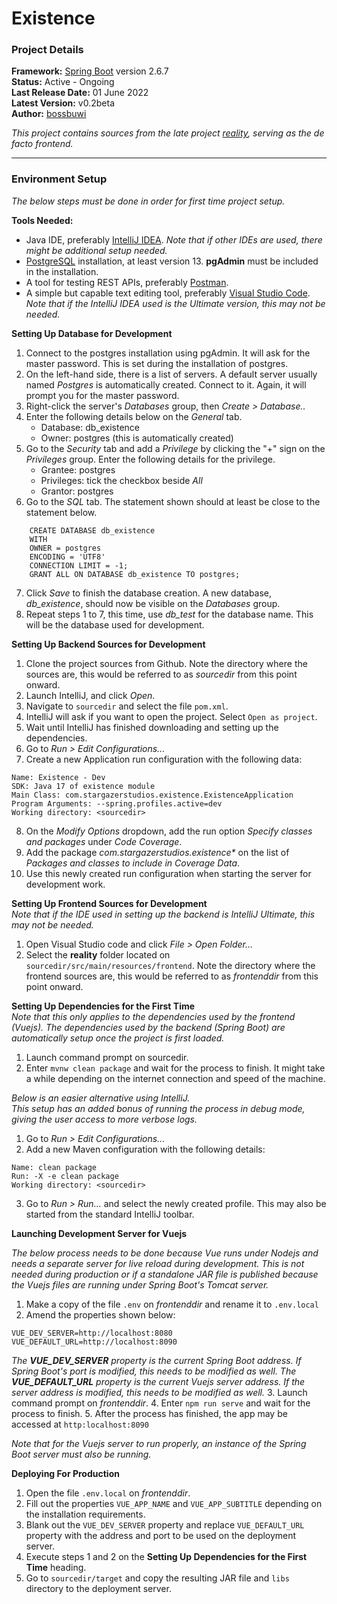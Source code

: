# Existence

### Project Details

**Framework:** [Spring Boot](https://spring.io/projects/spring-boot) version 2.6.7  
**Status:** Active - Ongoing  
**Last Release Date:** 01 June 2022  
**Latest Version:** v0.2beta  
**Author:** [bossbuwi](https://github.com/bossbuwi)

_This project contains sources from the late project [reality](https://github.com/bossbuwi/reality),
serving as the de facto frontend._

***

### Environment Setup
_The below steps must be done in order for first time project setup._

**Tools Needed:**
* Java IDE, preferably [IntelliJ IDEA](https://www.jetbrains.com/idea/). _Note that if other IDEs are used, there might be additional setup needed._
* [PostgreSQL](https://www.postgresql.org/download/) installation, at least version 13. **pgAdmin** must be included in the installation.
* A tool for testing REST APIs, preferably [Postman](https://www.postman.com/downloads/).
* A simple but capable text editing tool, preferably [Visual Studio Code](https://code.visualstudio.com/download). _Note that if the IntelliJ IDEA used is the Ultimate version, this may not be needed._

**Setting Up Database for Development**
1. Connect to the postgres installation using pgAdmin. It will ask for the master password. This is set during the installation of postgres.
2. On the left-hand side, there is a list of servers. A default server usually named _Postgres_ is automatically created. Connect to it. Again, it will prompt you for the master password.
3. Right-click the server's _Databases_ group, then _Create > Database.._
4. Enter the following details below on the _General_ tab.
    - Database: db_existence
    - Owner: postgres (this is automatically created)
5. Go to the _Security_ tab and add a _Privilege_ by clicking the "+" sign on the _Privileges_ group. Enter the following details for the privilege.
    - Grantee: postgres
    - Privileges: tick the checkbox beside _All_
    - Grantor: postgres
6. Go to the _SQL_ tab. The statement shown should at least be close to the statement below.  
```  
    CREATE DATABASE db_existence  
    WITH  
    OWNER = postgres  
    ENCODING = 'UTF8'  
    CONNECTION LIMIT = -1;  
    GRANT ALL ON DATABASE db_existence TO postgres;  
```
7. Click _Save_ to finish the database creation. A new database, _db_existence_, should now be visible on the _Databases_ group.
8. Repeat steps 1 to 7, this time, use _db_test_ for the database name. This will be the database used for development.

**Setting Up Backend Sources for Development**
1. Clone the project sources from Github.
Note the directory where the sources are, this would be referred to as _sourcedir_ from this point onward.
2. Launch IntelliJ, and click _Open_.
3. Navigate to `sourcedir` and select the file `pom.xml`.
4. IntelliJ will ask if you want to open the project. Select `Open as project`.
5. Wait until IntelliJ has finished downloading and setting up the dependencies.
6. Go to _Run > Edit Configurations..._
7. Create a new Application run configuration with the following data:
```
Name: Existence - Dev
SDK: Java 17 of existence module
Main Class: com.stargazerstudios.existence.ExistenceApplication
Program Arguments: --spring.profiles.active=dev
Working directory: <sourcedir>
```
8. On the _Modify Options_ dropdown, add the run option _Specify classes and packages_ under _Code Coverage_.
9. Add the package _com.stargazerstudios.existence*_ on the list of _Packages and classes to include in Coverage Data_.
10. Use this newly created run configuration when starting the server for development work.

**Setting Up Frontend Sources for Development**   
_Note that if the IDE used in setting up the backend is IntelliJ Ultimate, this may not be needed._
1. Open Visual Studio code and click _File > Open Folder..._
2. Select the **reality** folder located on `sourcedir/src/main/resources/frontend`.
Note the directory where the frontend sources are, this would be referred to as _frontenddir_ from this point onward.

**Setting Up Dependencies for the First Time**   
_Note that this only applies to the dependencies used by the frontend (Vuejs).
The dependencies used by the backend (Spring Boot) are automatically setup once the project is first loaded._

1. Launch command prompt on sourcedir.
2. Enter `mvnw clean package` and wait for the process to finish.
It might take a while depending on the internet connection and speed of the machine.

_Below is an easier alternative using IntelliJ._   
_This setup has an added bonus of running the process in debug mode, giving the user access to more verbose logs._
1. Go to _Run > Edit Configurations..._
2. Add a new Maven configuration with the following details:
```
Name: clean package
Run: -X -e clean package
Working directory: <sourcedir>
```
3. Go to _Run > Run..._ and select the newly created profile. This may also be started from the standard IntelliJ toolbar.   

**Launching Development Server for Vuejs**   

_The below process needs to be done because Vue runs under Nodejs and needs a separate server for live reload during development.
This is not needed during production or if a standalone JAR file is published because the Vuejs files are running under Spring Boot's Tomcat server._

1. Make a copy of the file `.env` on _frontenddir_ and rename it to `.env.local`
2. Amend the properties shown below:
```
VUE_DEV_SERVER=http://localhost:8080
VUE_DEFAULT_URL=http://localhost:8090
```
_The **VUE_DEV_SERVER** property is the current Spring Boot address.
If Spring Boot's port is modified, this needs to be modified as well.
The **VUE_DEFAULT_URL** property is the current Vuejs server address.
If the server address is modified, this needs to be modified as well._
3. Launch command prompt on _frontenddir_.
4. Enter `npm run serve` and wait for the process to finish.
5. After the process has finished, the app may be accessed at `http:localhost:8090`

_Note that for the Vuejs server to run properly, an instance of the Spring Boot server must also be running._

**Deploying For Production**
1. Open the file `.env.local` on _frontenddir_.
2. Fill out the properties `VUE_APP_NAME` and `VUE_APP_SUBTITLE` depending on the installation requirements.
3. Blank out the `VUE_DEV_SERVER` property and replace `VUE_DEFAULT_URL` property with the address and port to be used on the deployment server.
4. Execute steps 1 and 2 on the **Setting Up Dependencies for the First Time** heading.
5. Go to `sourcedir/target` and copy the resulting JAR file and `libs` directory to the deployment server.
